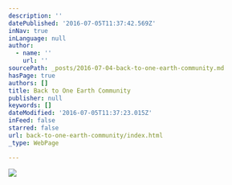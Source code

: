 ```yaml
---
description: ''
datePublished: '2016-07-05T11:37:42.569Z'
inNav: true
inLanguage: null
author:
  - name: ''
    url: ''
sourcePath: _posts/2016-07-04-back-to-one-earth-community.md
hasPage: true
authors: []
title: Back to One Earth Community
publisher: null
keywords: []
dateModified: '2016-07-05T11:37:23.015Z'
inFeed: false
starred: false
url: back-to-one-earth-community/index.html
_type: WebPage

---
```

![](https://the-grid-user-content.s3-us-west-2.amazonaws.com/abc71b4a-0b6b-426c-a229-7951fed7d806.png)